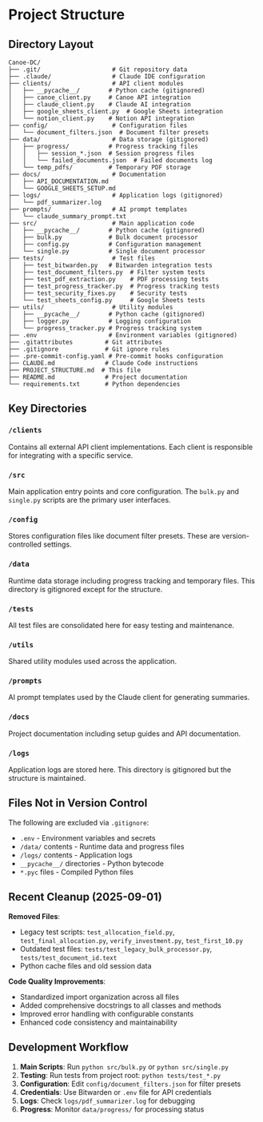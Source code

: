 # Project Structure

## Directory Layout

```
Canoe-DC/
├── .git/                    # Git repository data
├── .claude/                 # Claude IDE configuration
├── clients/                 # API client modules
│   ├── __pycache__/        # Python cache (gitignored)
│   ├── canoe_client.py     # Canoe API integration
│   ├── claude_client.py    # Claude AI integration
│   ├── google_sheets_client.py  # Google Sheets integration
│   └── notion_client.py    # Notion API integration
├── config/                  # Configuration files
│   └── document_filters.json  # Document filter presets
├── data/                    # Data storage (gitignored)
│   ├── progress/           # Progress tracking files
│   │   ├── session_*.json  # Session progress files
│   │   └── failed_documents.json  # Failed documents log
│   └── temp_pdfs/          # Temporary PDF storage
├── docs/                    # Documentation
│   ├── API_DOCUMENTATION.md
│   └── GOOGLE_SHEETS_SETUP.md
├── logs/                    # Application logs (gitignored)
│   └── pdf_summarizer.log
├── prompts/                 # AI prompt templates
│   └── claude_summary_prompt.txt
├── src/                     # Main application code
│   ├── __pycache__/        # Python cache (gitignored)
│   ├── bulk.py             # Bulk document processor
│   ├── config.py           # Configuration management
│   └── single.py           # Single document processor
├── tests/                   # Test files  
│   ├── test_bitwarden.py   # Bitwarden integration tests
│   ├── test_document_filters.py  # Filter system tests
│   ├── test_pdf_extraction.py    # PDF processing tests
│   ├── test_progress_tracker.py  # Progress tracking tests
│   ├── test_security_fixes.py    # Security tests
│   └── test_sheets_config.py     # Google Sheets tests
├── utils/                   # Utility modules
│   ├── __pycache__/        # Python cache (gitignored)
│   ├── logger.py           # Logging configuration
│   └── progress_tracker.py # Progress tracking system
├── .env                    # Environment variables (gitignored)
├── .gitattributes         # Git attributes
├── .gitignore             # Git ignore rules
├── .pre-commit-config.yaml # Pre-commit hooks configuration
├── CLAUDE.md              # Claude Code instructions
├── PROJECT_STRUCTURE.md  # This file
├── README.md              # Project documentation
└── requirements.txt       # Python dependencies
```

## Key Directories

### `/clients`
Contains all external API client implementations. Each client is responsible for integrating with a specific service.

### `/src`
Main application entry points and core configuration. The `bulk.py` and `single.py` scripts are the primary user interfaces.

### `/config`
Stores configuration files like document filter presets. These are version-controlled settings.

### `/data`
Runtime data storage including progress tracking and temporary files. This directory is gitignored except for the structure.

### `/tests`
All test files are consolidated here for easy testing and maintenance.

### `/utils`
Shared utility modules used across the application.

### `/prompts`
AI prompt templates used by the Claude client for generating summaries.

### `/docs`
Project documentation including setup guides and API documentation.

### `/logs`
Application logs are stored here. This directory is gitignored but the structure is maintained.

## Files Not in Version Control

The following are excluded via `.gitignore`:
- `.env` - Environment variables and secrets
- `/data/` contents - Runtime data and progress files
- `/logs/` contents - Application logs
- `__pycache__/` directories - Python bytecode
- `*.pyc` files - Compiled Python files

## Recent Cleanup (2025-09-01)

**Removed Files**:
- Legacy test scripts: `test_allocation_field.py`, `test_final_allocation.py`, `verify_investment.py`, `test_first_10.py`
- Outdated test files: `tests/test_legacy_bulk_processor.py`, `tests/test_document_id.text`  
- Python cache files and old session data

**Code Quality Improvements**:
- Standardized import organization across all files
- Added comprehensive docstrings to all classes and methods
- Improved error handling with configurable constants
- Enhanced code consistency and maintainability

## Development Workflow

1. **Main Scripts**: Run `python src/bulk.py` or `python src/single.py`
2. **Testing**: Run tests from project root: `python tests/test_*.py`
3. **Configuration**: Edit `config/document_filters.json` for filter presets
4. **Credentials**: Use Bitwarden or `.env` file for API credentials
5. **Logs**: Check `logs/pdf_summarizer.log` for debugging
6. **Progress**: Monitor `data/progress/` for processing status